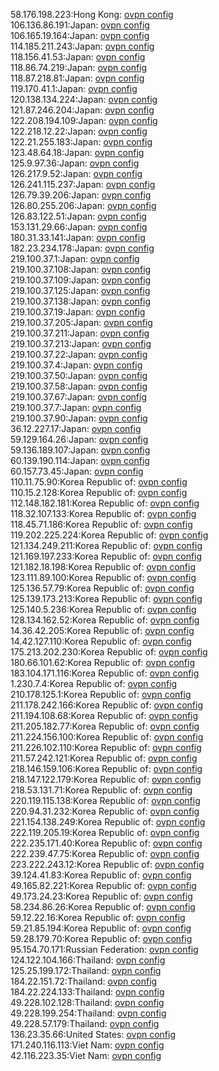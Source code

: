 58.176.198.223:Hong Kong: [ovpn config](vpn/58_176_198_223.ovpn)  
106.136.86.191:Japan: [ovpn config](vpn/106_136_86_191.ovpn)  
106.165.19.164:Japan: [ovpn config](vpn/106_165_19_164.ovpn)  
114.185.211.243:Japan: [ovpn config](vpn/114_185_211_243.ovpn)  
118.156.41.53:Japan: [ovpn config](vpn/118_156_41_53.ovpn)  
118.86.74.219:Japan: [ovpn config](vpn/118_86_74_219.ovpn)  
118.87.218.81:Japan: [ovpn config](vpn/118_87_218_81.ovpn)  
119.170.41.1:Japan: [ovpn config](vpn/119_170_41_1.ovpn)  
120.138.134.224:Japan: [ovpn config](vpn/120_138_134_224.ovpn)  
121.87.246.204:Japan: [ovpn config](vpn/121_87_246_204.ovpn)  
122.208.194.109:Japan: [ovpn config](vpn/122_208_194_109.ovpn)  
122.218.12.22:Japan: [ovpn config](vpn/122_218_12_22.ovpn)  
122.21.255.183:Japan: [ovpn config](vpn/122_21_255_183.ovpn)  
123.48.64.18:Japan: [ovpn config](vpn/123_48_64_18.ovpn)  
125.9.97.36:Japan: [ovpn config](vpn/125_9_97_36.ovpn)  
126.217.9.52:Japan: [ovpn config](vpn/126_217_9_52.ovpn)  
126.241.115.237:Japan: [ovpn config](vpn/126_241_115_237.ovpn)  
126.79.39.206:Japan: [ovpn config](vpn/126_79_39_206.ovpn)  
126.80.255.206:Japan: [ovpn config](vpn/126_80_255_206.ovpn)  
126.83.122.51:Japan: [ovpn config](vpn/126_83_122_51.ovpn)  
153.131.29.66:Japan: [ovpn config](vpn/153_131_29_66.ovpn)  
180.31.33.141:Japan: [ovpn config](vpn/180_31_33_141.ovpn)  
182.23.234.178:Japan: [ovpn config](vpn/182_23_234_178.ovpn)  
219.100.37.1:Japan: [ovpn config](vpn/219_100_37_1.ovpn)  
219.100.37.108:Japan: [ovpn config](vpn/219_100_37_108.ovpn)  
219.100.37.109:Japan: [ovpn config](vpn/219_100_37_109.ovpn)  
219.100.37.125:Japan: [ovpn config](vpn/219_100_37_125.ovpn)  
219.100.37.138:Japan: [ovpn config](vpn/219_100_37_138.ovpn)  
219.100.37.19:Japan: [ovpn config](vpn/219_100_37_19.ovpn)  
219.100.37.205:Japan: [ovpn config](vpn/219_100_37_205.ovpn)  
219.100.37.211:Japan: [ovpn config](vpn/219_100_37_211.ovpn)  
219.100.37.213:Japan: [ovpn config](vpn/219_100_37_213.ovpn)  
219.100.37.22:Japan: [ovpn config](vpn/219_100_37_22.ovpn)  
219.100.37.4:Japan: [ovpn config](vpn/219_100_37_4.ovpn)  
219.100.37.50:Japan: [ovpn config](vpn/219_100_37_50.ovpn)  
219.100.37.58:Japan: [ovpn config](vpn/219_100_37_58.ovpn)  
219.100.37.67:Japan: [ovpn config](vpn/219_100_37_67.ovpn)  
219.100.37.7:Japan: [ovpn config](vpn/219_100_37_7.ovpn)  
219.100.37.90:Japan: [ovpn config](vpn/219_100_37_90.ovpn)  
36.12.227.17:Japan: [ovpn config](vpn/36_12_227_17.ovpn)  
59.129.164.26:Japan: [ovpn config](vpn/59_129_164_26.ovpn)  
59.136.189.107:Japan: [ovpn config](vpn/59_136_189_107.ovpn)  
60.139.190.114:Japan: [ovpn config](vpn/60_139_190_114.ovpn)  
60.157.73.45:Japan: [ovpn config](vpn/60_157_73_45.ovpn)  
110.11.75.90:Korea Republic of: [ovpn config](vpn/110_11_75_90.ovpn)  
110.15.2.128:Korea Republic of: [ovpn config](vpn/110_15_2_128.ovpn)  
112.148.182.181:Korea Republic of: [ovpn config](vpn/112_148_182_181.ovpn)  
118.32.107.133:Korea Republic of: [ovpn config](vpn/118_32_107_133.ovpn)  
118.45.71.186:Korea Republic of: [ovpn config](vpn/118_45_71_186.ovpn)  
119.202.225.224:Korea Republic of: [ovpn config](vpn/119_202_225_224.ovpn)  
121.134.249.211:Korea Republic of: [ovpn config](vpn/121_134_249_211.ovpn)  
121.169.197.233:Korea Republic of: [ovpn config](vpn/121_169_197_233.ovpn)  
121.182.18.198:Korea Republic of: [ovpn config](vpn/121_182_18_198.ovpn)  
123.111.89.100:Korea Republic of: [ovpn config](vpn/123_111_89_100.ovpn)  
125.136.57.79:Korea Republic of: [ovpn config](vpn/125_136_57_79.ovpn)  
125.139.173.213:Korea Republic of: [ovpn config](vpn/125_139_173_213.ovpn)  
125.140.5.236:Korea Republic of: [ovpn config](vpn/125_140_5_236.ovpn)  
128.134.162.52:Korea Republic of: [ovpn config](vpn/128_134_162_52.ovpn)  
14.36.42.205:Korea Republic of: [ovpn config](vpn/14_36_42_205.ovpn)  
14.42.127.110:Korea Republic of: [ovpn config](vpn/14_42_127_110.ovpn)  
175.213.202.230:Korea Republic of: [ovpn config](vpn/175_213_202_230.ovpn)  
180.66.101.62:Korea Republic of: [ovpn config](vpn/180_66_101_62.ovpn)  
183.104.171.116:Korea Republic of: [ovpn config](vpn/183_104_171_116.ovpn)  
1.230.7.4:Korea Republic of: [ovpn config](vpn/1_230_7_4.ovpn)  
210.178.125.1:Korea Republic of: [ovpn config](vpn/210_178_125_1.ovpn)  
211.178.242.166:Korea Republic of: [ovpn config](vpn/211_178_242_166.ovpn)  
211.194.108.68:Korea Republic of: [ovpn config](vpn/211_194_108_68.ovpn)  
211.205.182.77:Korea Republic of: [ovpn config](vpn/211_205_182_77.ovpn)  
211.224.156.100:Korea Republic of: [ovpn config](vpn/211_224_156_100.ovpn)  
211.226.102.110:Korea Republic of: [ovpn config](vpn/211_226_102_110.ovpn)  
211.57.242.121:Korea Republic of: [ovpn config](vpn/211_57_242_121.ovpn)  
218.146.159.106:Korea Republic of: [ovpn config](vpn/218_146_159_106.ovpn)  
218.147.122.179:Korea Republic of: [ovpn config](vpn/218_147_122_179.ovpn)  
218.53.131.71:Korea Republic of: [ovpn config](vpn/218_53_131_71.ovpn)  
220.119.115.138:Korea Republic of: [ovpn config](vpn/220_119_115_138.ovpn)  
220.94.31.232:Korea Republic of: [ovpn config](vpn/220_94_31_232.ovpn)  
221.154.138.249:Korea Republic of: [ovpn config](vpn/221_154_138_249.ovpn)  
222.119.205.19:Korea Republic of: [ovpn config](vpn/222_119_205_19.ovpn)  
222.235.171.40:Korea Republic of: [ovpn config](vpn/222_235_171_40.ovpn)  
222.239.47.75:Korea Republic of: [ovpn config](vpn/222_239_47_75.ovpn)  
223.222.243.12:Korea Republic of: [ovpn config](vpn/223_222_243_12.ovpn)  
39.124.41.83:Korea Republic of: [ovpn config](vpn/39_124_41_83.ovpn)  
49.165.82.221:Korea Republic of: [ovpn config](vpn/49_165_82_221.ovpn)  
49.173.24.23:Korea Republic of: [ovpn config](vpn/49_173_24_23.ovpn)  
58.234.86.26:Korea Republic of: [ovpn config](vpn/58_234_86_26.ovpn)  
59.12.22.16:Korea Republic of: [ovpn config](vpn/59_12_22_16.ovpn)  
59.21.85.194:Korea Republic of: [ovpn config](vpn/59_21_85_194.ovpn)  
59.28.179.70:Korea Republic of: [ovpn config](vpn/59_28_179_70.ovpn)  
95.154.70.171:Russian Federation: [ovpn config](vpn/95_154_70_171.ovpn)  
124.122.104.166:Thailand: [ovpn config](vpn/124_122_104_166.ovpn)  
125.25.199.172:Thailand: [ovpn config](vpn/125_25_199_172.ovpn)  
184.22.151.72:Thailand: [ovpn config](vpn/184_22_151_72.ovpn)  
184.22.224.133:Thailand: [ovpn config](vpn/184_22_224_133.ovpn)  
49.228.102.128:Thailand: [ovpn config](vpn/49_228_102_128.ovpn)  
49.228.199.254:Thailand: [ovpn config](vpn/49_228_199_254.ovpn)  
49.228.57.179:Thailand: [ovpn config](vpn/49_228_57_179.ovpn)  
136.23.35.66:United States: [ovpn config](vpn/136_23_35_66.ovpn)  
171.240.116.113:Viet Nam: [ovpn config](vpn/171_240_116_113.ovpn)  
42.116.223.35:Viet Nam: [ovpn config](vpn/42_116_223_35.ovpn)  

